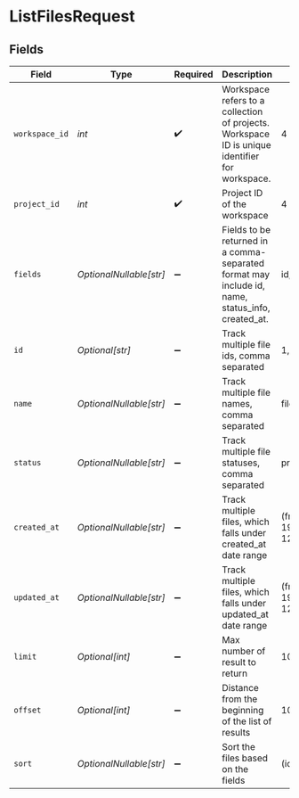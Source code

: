# ListFilesRequest


## Fields

| Field                                                                                            | Type                                                                                             | Required                                                                                         | Description                                                                                      | Example                                                                                          |
| ------------------------------------------------------------------------------------------------ | ------------------------------------------------------------------------------------------------ | ------------------------------------------------------------------------------------------------ | ------------------------------------------------------------------------------------------------ | ------------------------------------------------------------------------------------------------ |
| `workspace_id`                                                                                   | *int*                                                                                            | :heavy_check_mark:                                                                               | Workspace refers to a collection of projects. Workspace ID is unique identifier for workspace.   | 4                                                                                                |
| `project_id`                                                                                     | *int*                                                                                            | :heavy_check_mark:                                                                               | Project ID of the workspace                                                                      | 4                                                                                                |
| `fields`                                                                                         | *OptionalNullable[str]*                                                                          | :heavy_minus_sign:                                                                               | Fields to be returned in a comma-separated format may include id, name, status_info, created_at. | id,name                                                                                          |
| `id`                                                                                             | *Optional[str]*                                                                                  | :heavy_minus_sign:                                                                               | Track multiple file ids, comma separated                                                         | 1,2,3                                                                                            |
| `name`                                                                                           | *OptionalNullable[str]*                                                                          | :heavy_minus_sign:                                                                               | Track multiple file names, comma separated                                                       | file_name1,file_name2,file_name3                                                                 |
| `status`                                                                                         | *OptionalNullable[str]*                                                                          | :heavy_minus_sign:                                                                               | Track multiple file statuses, comma separated                                                    | processing,action_needed                                                                         |
| `created_at`                                                                                     | *OptionalNullable[str]*                                                                          | :heavy_minus_sign:                                                                               | Track multiple files, which falls under created_at date range                                    | (from:'2023-12-19T09:39:17.628Z',to:'2023-12-26T09:42:43.152Z')                                  |
| `updated_at`                                                                                     | *OptionalNullable[str]*                                                                          | :heavy_minus_sign:                                                                               | Track multiple files, which falls under updated_at date range                                    | (from:'2023-12-19T09:39:17.628Z',to:'2023-12-26T09:42:43.152Z')                                  |
| `limit`                                                                                          | *Optional[int]*                                                                                  | :heavy_minus_sign:                                                                               | Max number of result to return                                                                   | 10                                                                                               |
| `offset`                                                                                         | *Optional[int]*                                                                                  | :heavy_minus_sign:                                                                               | Distance from the beginning of the list of results                                               | 10                                                                                               |
| `sort`                                                                                           | *OptionalNullable[str]*                                                                          | :heavy_minus_sign:                                                                               | Sort the files based on the fields                                                               | (id:asc),(name:asc)                                                                              |